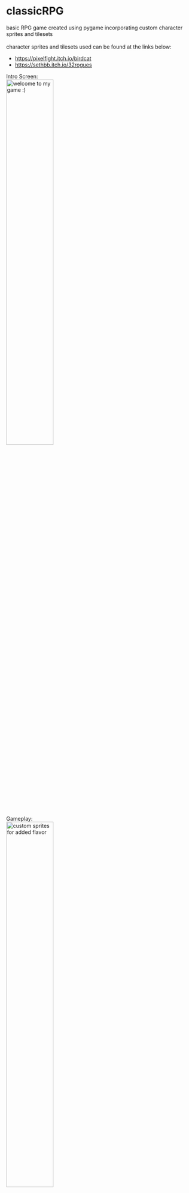 # classicRPG
basic RPG game created using pygame incorporating custom character sprites and tilesets  
<br>
character sprites and tilesets used can be found at the links below:
- https://pixelfight.itch.io/birdcat
- https://sethbb.itch.io/32rogues


Intro Screen:  
<img src="https://i.imgur.com/voxpQ3M.png" title="welcome to my game :)" width=50%/>

Gameplay:  
<img src="https://i.imgur.com/4dosLVD.png" title="custom sprites for added flavor" width=50%/>

Game Over Screen:  
<img src="https://i.imgur.com/UoNd8v0.png" title="try your luck again if you happen to perish" width=50%/>

<br>
<br>
TODO:

- add combat
- add sample/teaser image to the README
